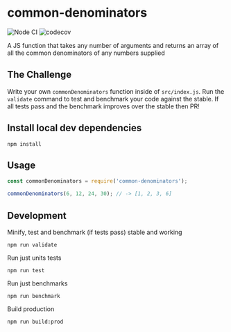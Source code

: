 # common-denominators

![Node CI](https://github.com/staghouse/common-denominators/workflows/Node%20CI/badge.svg)
![codecov](https://codecov.io/gh/staghouse/common-denominators/branch/master/graph/badge.svg)

A JS function that takes any number of arguments and returns an array of all the common denominators of any numbers supplied

## The Challenge

Write your own `commonDenominators` function inside of `src/index.js`. Run the `validate` command to test and benchmark your code against the stable. If all tests pass and the benchmark improves over the stable then PR!

## Install local dev dependencies

```
npm install
```

## Usage

```javascript
const commonDenominators = require('common-denominators');

commonDenominators(6, 12, 24, 30); // -> [1, 2, 3, 6]
```

## Development

Minify, test and benchmark (if tests pass) stable and working

```node
npm run validate
```

Run just units tests

```node
npm run test
```

Run just benchmarks

```node
npm run benchmark
```

Build production

```node
npm run build:prod
```

